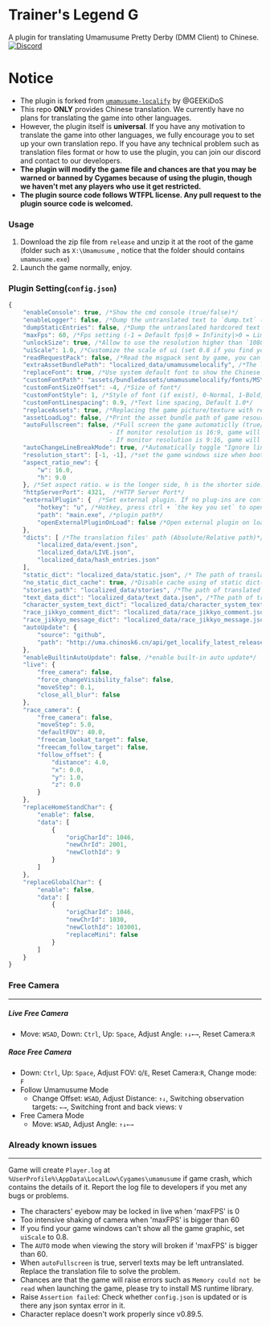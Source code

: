 # Trainer's Legend G
A plugin for translating Umamusume Pretty Derby (DMM Client) to Chinese.  
[![Discord](https://img.shields.io/discord/973208860217200653?color=orange&label=Discord&logo=Discord&logoColor=red)](https://discord.com/invite/TBCSv5hU69)
# Notice
- The plugin is forked from [`umamusume-localify`](https://github.com/GEEKiDoS/umamusume-localify) by @GEEKiDoS
- This repo **ONLY** provides Chinese translation. We currently have no plans for translating the game into other languages.
- However, the plugin itself is **universal**. If you have any motivation to translate the game into other languages, we fully encourage you to set up your own translation repo. If you have any technical problem such as translation files format or how to use the plugin, you can join our discord and contact to our developers.  
- **The plugin will modify the game file and chances are that you may be warned or banned by Cygames because of using the plugin, though we haven't met any players who use it get restricted.**
- **The plugin source code follows WTFPL license. Any pull request to the plugin source code is welcomed.**

### Usage

1. Download the zip file from `release` and unzip it at the root of the game (folder such as `X:\Umamusume` , notice that the folder should contains `umamusume.exe`)
2. Launch the game normally, enjoy.


### Plugin Setting(`config.json`)
```javascript
{
    "enableConsole": true, /*Show the cmd console (true/false)*/
    "enableLogger": false, /*Dump the untranslated text to `dump.txt` (true/false)*/
    "dumpStaticEntries": false, /*Dump the untranslated hardcored text to `dump.txt`, require enabling 'enableLogger'*/
    "maxFps": 60, /*Fps setting (-1 = Default fps|0 = Infinity|>0 = Limit game to specific fps)——Vertical synchronization is enabled*/
    "unlockSize": true, /*Allow to use the resolution higher than `1080p` (true/false)*/
    "uiScale": 1.0, /*Customize the scale of ui (set 0.8 if you find your game windows can't show all the graphic)*/
    "readRequestPack": false, /*Read the msgpack sent by game, you can reboot the game quicker by typing 'reboot' in the console if you enable it (true/false)*/
    "extraAssetBundlePath": "localized_data/umamusumelocalify", /*The location of asset bundle that is used to replace the original asset file of the game (Do not change it if you don't understand what it is)*/
    "replaceFont": true, /*Use system default font to show the Chinese characters that is not contained in the orignal game font (true/false)*/
    "customFontPath": "assets/bundledassets/umamusumelocalify/fonts/MSYH.TTC", /*the font's asset bundle location (in extraAssetBundlePath)*/
    "customFontSizeOffset": -4, /*Size of font*/
    "customFontStyle": 1, /*Style of font (if exist), 0-Normal, 1-Bold, 2-Italic, 3-Bold italic*/
    "customFontLinespacing": 0.9, /*Text line spacing, Default 1.0*/
    "replaceAssets": true, /*Replacing the game picture/texture with resource in extraAssetBundlePath if exist (true/false)*/
    "assetLoadLog": false, /*Print the asset bundle path of game resource that the game is using (true/false)*/
    "autoFullscreen": false, /*Full screen the game automaticlly (true/false)
                            - If monitor resolution is 16:9, game will be full screened during watching live/story
                            - If monitor resolution is 9:16, game will be full screened in most circumstances*/
    "autoChangeLineBreakMode": true, /*Automatically toggle "Ignore line break" mode based on whether the game is 16:9 or 9:16*/
    "resolution_start": [-1, -1], /*set the game windows size when booting the game (Use [-1, -1] if you don't need it)*/
    "aspect_ratio_new": {
        "w": 16.0,
        "h": 9.0
    }, /*Set aspect ratio. w is the longer side, h is the shorter side.*/
    "httpServerPort": 4321,  /*HTTP Server Port*/
    "externalPlugin": {  /*Set external plugin. If no plug-ins are configured, delete this configuration item*/
        "hotkey": "u", /*Hotkey, press ctrl + `the key you set` to open it*/
        "path": "main.exe", /*plugin path*/
        "openExternalPluginOnLoad": false /*Open external plugin on load.*/
    },
    "dicts": [ /*The translation files' path (Absolute/Relative path)*/
        "localized_data/event.json",
        "localized_data/LIVE.json",
        "localized_data/hash_entries.json"
    ], 
    "static_dict": "localized_data/static.json", /* The path of translated static text*/
    "no_static_dict_cache": true, /*Disable cache using of static dict(true/false)*/
    "stories_path": "localized_data/stories", /*The path of translated story text*/
    "text_data_dict": "localized_data/text_data.json", /*The path of translated text data*/
    "character_system_text_dict": "localized_data/character_system_text.json", /*The path of translated character system text*/
    "race_jikkyo_comment_dict": "localized_data/race_jikkyo_comment.json", /*The path of translated race jikkyo comment*/
    "race_jikkyo_message_dict": "localized_data/race_jikkyo_message.json", /*The path of translated race jikkyo message*/
    "autoUpdate": {
        "source": "github",
        "path": "http://uma.chinosk6.cn/api/get_localify_latest_releases" /*auto updating url */
    },
    "enableBuiltinAutoUpdate": false, /*enable built-in auto update*/
    "live": {
        "free_camera": false,
        "force_changeVisibility_false": false,
        "moveStep": 0.1,
        "close_all_blur": false
    },
    "race_camera": {
        "free_camera": false,
        "moveStep": 5.0,
        "defaultFOV": 40.0,
        "freecam_lookat_target": false,
        "freecam_follow_target": false,
        "follow_offset": {
            "distance": 4.0,
            "x": 0.0,
            "y": 1.0,
            "z": 0.0
        }
    },
    "replaceHomeStandChar": {
        "enable": false,
        "data": [
            {
                "origCharId": 1046,
                "newChrId": 2001,
                "newClothId": 9
            }
        ]
    },
    "replaceGlobalChar": {
        "enable": false,
        "data": [
            {
                "origCharId": 1046,
                "newChrId": 1030,
                "newClothId": 103001,
                "replaceMini": false
            }
        ]
    }
}
```



### Free Camera

----

##### Live Free Camera

- Move: `WSAD`, Down: `Ctrl`, Up: `Space`, Adjust Angle: `↑↓←→`, Reset Camera:`R`

##### Race Free Camera

- Down: `Ctrl`, Up: `Space`, Adjust FOV: `Q`/`E`, Reset Camera:`R`, Change mode: `F`
- Follow Umamusume Mode
  - Change Offset: `WSAD`, Adjust Distance: `↑↓`, Switching observation targets: `←→`, Switching front and back views: `V`
- Free Camera Mode
  - Move: `WSAD`, Adjust Angle: `↑↓←→`



### Already known issues

----

Game will create `Player.log` at `%UserProfile%\AppData\LocalLow\Cygames\umamusume` if game crash, which contains the details of it. Report the log file to developers if you met any bugs or problems.

- The characters' eyebow may be locked in live when 'maxFPS' is 0
- Too intensive shaking of camera when 'maxFPS' is bigger than 60
- If you find your game windows can't show all the game graphic, set `uiScale` to 0.8.
- The `AUTO` mode when viewing the story will broken if 'maxFPS' is bigger than 60.
- When `autoFullscreen` is true, serverl texts may be left untranslated. Replace the translation file to solve the problem.
- Chances are that the game will raise errors such as `Memory could not be read` when launching the game, please try to install MS runtime library.
- Raise `Assertion failed`: Check whether `config.json` is updated or is there any json syntax error in it.
- Character replace doesn't work properly since v0.89.5.
